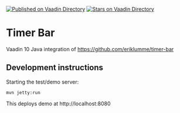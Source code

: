 [![Published on Vaadin  Directory](https://img.shields.io/badge/Vaadin%20Directory-published-00b4f0.svg)](https://vaadin.com/directory/component/timer-bar)
[![Stars on Vaadin Directory](https://img.shields.io/vaadin-directory/star/timer-bar.svg)](https://vaadin.com/directory/component/timer-bar)

# Timer Bar

Vaadin 10 Java integration of https://github.com/eriklumme/timer-bar

## Development instructions

Starting the test/demo server:
```
mvn jetty:run
```

This deploys demo at http://localhost:8080


